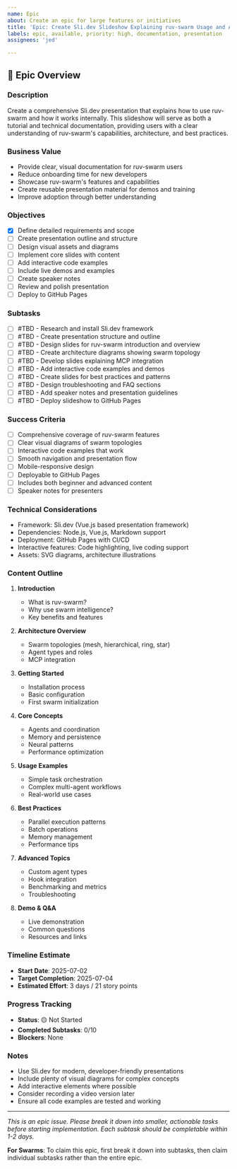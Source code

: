 ```yaml
---
name: Epic
about: Create an epic for large features or initiatives
title: 'Epic: Create Sli.dev Slideshow Explaining ruv-swarm Usage and Architecture'
labels: epic, available, priority: high, documentation, presentation
assignees: 'jed'

---
```


## 🎯 Epic Overview

### Description
Create a comprehensive Sli.dev presentation that explains how to use ruv-swarm and how it works internally. This slideshow will serve as both a tutorial and technical documentation, providing users with a clear understanding of ruv-swarm's capabilities, architecture, and best practices.

### Business Value
- Provide clear, visual documentation for ruv-swarm users
- Reduce onboarding time for new developers
- Showcase ruv-swarm's features and capabilities
- Create reusable presentation material for demos and training
- Improve adoption through better understanding

### Objectives
- [x] Define detailed requirements and scope
- [ ] Create presentation outline and structure
- [ ] Design visual assets and diagrams
- [ ] Implement core slides with content
- [ ] Add interactive code examples
- [ ] Include live demos and examples
- [ ] Create speaker notes
- [ ] Review and polish presentation
- [ ] Deploy to GitHub Pages

### Subtasks
- [ ] #TBD - Research and install Sli.dev framework
- [ ] #TBD - Create presentation structure and outline
- [ ] #TBD - Design slides for ruv-swarm introduction and overview
- [ ] #TBD - Create architecture diagrams showing swarm topology
- [ ] #TBD - Develop slides explaining MCP integration
- [ ] #TBD - Add interactive code examples and demos
- [ ] #TBD - Create slides for best practices and patterns
- [ ] #TBD - Design troubleshooting and FAQ sections
- [ ] #TBD - Add speaker notes and presentation guidelines
- [ ] #TBD - Deploy slideshow to GitHub Pages

### Success Criteria
- [ ] Comprehensive coverage of ruv-swarm features
- [ ] Clear visual diagrams of swarm topologies
- [ ] Interactive code examples that work
- [ ] Smooth navigation and presentation flow
- [ ] Mobile-responsive design
- [ ] Deployable to GitHub Pages
- [ ] Includes both beginner and advanced content
- [ ] Speaker notes for presenters

### Technical Considerations
- Framework: Sli.dev (Vue.js based presentation framework)
- Dependencies: Node.js, Vue.js, Markdown support
- Deployment: GitHub Pages with CI/CD
- Interactive features: Code highlighting, live coding support
- Assets: SVG diagrams, architecture illustrations

### Content Outline
1. **Introduction**
   - What is ruv-swarm?
   - Why use swarm intelligence?
   - Key benefits and features

2. **Architecture Overview**
   - Swarm topologies (mesh, hierarchical, ring, star)
   - Agent types and roles
   - MCP integration

3. **Getting Started**
   - Installation process
   - Basic configuration
   - First swarm initialization

4. **Core Concepts**
   - Agents and coordination
   - Memory and persistence
   - Neural patterns
   - Performance optimization

5. **Usage Examples**
   - Simple task orchestration
   - Complex multi-agent workflows
   - Real-world use cases

6. **Best Practices**
   - Parallel execution patterns
   - Batch operations
   - Memory management
   - Performance tips

7. **Advanced Topics**
   - Custom agent types
   - Hook integration
   - Benchmarking and metrics
   - Troubleshooting

8. **Demo & Q&A**
   - Live demonstration
   - Common questions
   - Resources and links

### Timeline Estimate
- **Start Date**: 2025-07-02
- **Target Completion**: 2025-07-04
- **Estimated Effort**: 3 days / 21 story points

### Progress Tracking
- **Status**: 🟡 Not Started
- **Completed Subtasks**: 0/10
- **Blockers**: None

### Notes
- Use Sli.dev for modern, developer-friendly presentations
- Include plenty of visual diagrams for complex concepts
- Add interactive elements where possible
- Consider recording a video version later
- Ensure all code examples are tested and working

---
*This is an epic issue. Please break it down into smaller, actionable tasks before starting implementation. Each subtask should be completable within 1-2 days.*

**For Swarms**: To claim this epic, first break it down into subtasks, then claim individual subtasks rather than the entire epic.